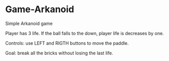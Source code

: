 # Game-Arkanoid
Simple Arkanoid game

Player has 3 life. If the ball falls to the down, player life is decreases by one. 

Controls: use LEFT and RIGTH buttons to move the paddle.

Goal: break all the bricks without losing the last life.
